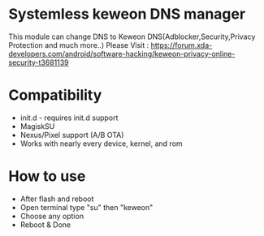 # Systemless keweon DNS manager
This module can change DNS to Keweon DNS(Adblocker,Security,Privacy Protection and much more..)
Please Visit : https://forum.xda-developers.com/android/software-hacking/keweon-privacy-online-security-t3681139

# Compatibility
* init.d - requires init.d support
* MagiskSU
* Nexus/Pixel support (A/B OTA)
* Works with nearly every device, kernel, and rom

# How to use
* After flash and reboot
* Open terminal type "su" then "keweon"
* Choose any option
* Reboot & Done
